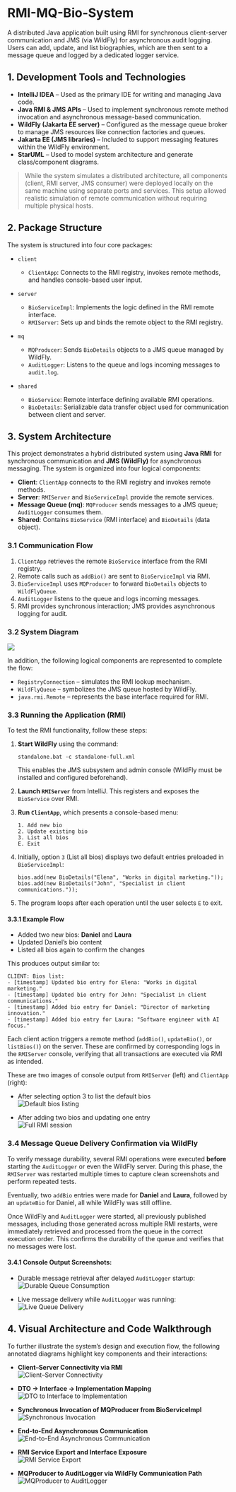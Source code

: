 # RMI-MQ-Bio-System

A distributed Java application built using RMI for synchronous client-server communication and JMS (via WildFly) for asynchronous audit logging. Users can add, update, and list biographies, which are then sent to a message queue and logged by a dedicated logger service.

## 1. Development Tools and Technologies

- **IntelliJ IDEA** – Used as the primary IDE for writing and managing Java code.
- **Java RMI & JMS APIs** – Used to implement synchronous remote method invocation and asynchronous message-based communication.
- **WildFly (Jakarta EE server)** – Configured as the message queue broker to manage JMS resources like connection factories and queues.
- **Jakarta EE (JMS libraries)** – Included to support messaging features within the WildFly environment.
- **StarUML** – Used to model system architecture and generate class/component diagrams.

> While the system simulates a distributed architecture, all components (client, RMI server, JMS consumer) were deployed locally on the same machine using separate ports and services. This setup allowed realistic simulation of remote communication without requiring multiple physical hosts.

## 2. Package Structure

The system is structured into four core packages:

- `client`
  - `ClientApp`: Connects to the RMI registry, invokes remote methods, and handles console-based user input.

- `server`
  - `BioServiceImpl`: Implements the logic defined in the RMI remote interface.
  - `RMIServer`: Sets up and binds the remote object to the RMI registry.

- `mq`
  - `MQProducer`: Sends `BioDetails` objects to a JMS queue managed by WildFly.
  - `AuditLogger`: Listens to the queue and logs incoming messages to `audit.log`.

- `shared`
  - `BioService`: Remote interface defining available RMI operations.
  - `BioDetails`: Serializable data transfer object used for communication between client and server.

## 3. System Architecture

This project demonstrates a hybrid distributed system using **Java RMI** for synchronous communication and **JMS (WildFly)** for asynchronous messaging. The system is organized into four logical components:

- **Client**: `ClientApp` connects to the RMI registry and invokes remote methods.
- **Server**: `RMIServer` and `BioServiceImpl` provide the remote services.
- **Message Queue (mq)**: `MQProducer` sends messages to a JMS queue; `AuditLogger` consumes them.
- **Shared**: Contains `BioService` (RMI interface) and `BioDetails` (data object).

### 3.1 Communication Flow

1. `ClientApp` retrieves the remote `BioService` interface from the RMI registry.
2. Remote calls such as `addBio()` are sent to `BioServiceImpl` via RMI.
3. `BioServiceImpl` uses `MQProducer` to forward `BioDetails` objects to `WildFlyQueue`.
4. `AuditLogger` listens to the queue and logs incoming messages.
5. RMI provides synchronous interaction; JMS provides asynchronous logging for audit.

### 3.2 System Diagram

![](./img/class-diagram-rmi-mq-bio.jpg)

In addition, the following logical components are represented to complete the flow:

- `RegistryConnection` – simulates the RMI lookup mechanism.
- `WildFlyQueue` – symbolizes the JMS queue hosted by WildFly.
- `java.rmi.Remote` – represents the base interface required for RMI.

### 3.3 Running the Application (RMI)

To test the RMI functionality, follow these steps:

1. **Start WildFly** using the command:

    ```  
    standalone.bat -c standalone-full.xml  
    ```  
   This enables the JMS subsystem and admin console (WildFly must be installed and configured beforehand).

2. **Launch `RMIServer`** from IntelliJ. This registers and exposes the `BioService` over RMI.

3. **Run `ClientApp`**, which presents a console-based menu:

    ```  
    1. Add new bio    
    2. Update existing bio    
    3. List all bios    
    E. Exit    
    ```  

4. Initially, option `3` (List all bios) displays two default entries preloaded in `BioServiceImpl`:

    ```text  
    bios.add(new BioDetails("Elena", "Works in digital marketing."));  
    bios.add(new BioDetails("John", "Specialist in client communications."));  
    ```  
5. The program loops after each operation until the user selects `E` to exit.

#### 3.3.1 Example Flow

- Added two new bios: **Daniel** and **Laura**
- Updated Daniel’s bio content
- Listed all bios again to confirm the changes

This produces output similar to:

```  
CLIENT: Bios list:  
- [timestamp] Updated bio entry for Elena: "Works in digital marketing."  
- [timestamp] Updated bio entry for John: "Specialist in client communications."  
- [timestamp] Added bio entry for Daniel: "Director of marketing innovation."  
- [timestamp] Added bio entry for Laura: "Software engineer with AI focus."  
```  

Each client action triggers a remote method (`addBio()`, `updateBio()`, or `listBios()`) on the server. These are confirmed by corresponding logs in the `RMIServer` console, verifying that all transactions are executed via RMI as intended.

These are two images of console output from `RMIServer` (left) and `ClientApp` (right):

- After selecting option 3 to list the default bios    
  ![Default bios listing](./img/option_3.png)

- After adding two bios and updating one entry    
  ![Full RMI session](./img/adding_two_bios_updating_one.png)

### 3.4 Message Queue Delivery Confirmation via WildFly

To verify message durability, several RMI operations were executed **before** starting the `AuditLogger` or even the WildFly server. During this phase, the `RMIServer` was restarted multiple times to capture clean screenshots and perform repeated tests.

Eventually, two `addBio` entries were made for **Daniel** and **Laura**, followed by an `updateBio` for Daniel, all while WildFly was still offline.

Once WildFly and `AuditLogger` were started, all previously published messages, including those generated across multiple RMI restarts, were immediately retrieved and processed from the queue in the correct execution order. This confirms the durability of the queue and verifies that no messages were lost.

#### 3.4.1 Console Output Screenshots:

- Durable message retrieval after delayed `AuditLogger` startup:    
  ![Durable Queue Consumption](./img/confirming_retrieval_while_offline.png)


- Live message delivery while `AuditLogger` was running:    
  ![Live Queue Delivery](./img/live_message_delivery.png)

## 4. Visual Architecture and Code Walkthrough

To further illustrate the system’s design and execution flow, the following annotated diagrams highlight key components and their interactions:

- **Client–Server Connectivity via RMI**  
  ![Client–Server Connectivity](./img/client_server_connectivity_rmi.png)

- **DTO → Interface → Implementation Mapping**  
  ![DTO to Interface to Implementation](./img/dto_to_interfece_to_implementation_mapping.png)

- **Synchronous Invocation of MQProducer from BioServiceImpl**  
  ![Synchronous Invocation](./img/synchronous_invocation_of_mqproducer.send_from_bioserviceimpl.png)

- **End-to-End Asynchronous Communication**  
  ![End-to-End Asynchronous Communication](./img/end_to_end_assynchronous_communication.png)

- **RMI Service Export and Interface Exposure**  
  ![RMI Service Export](./img/rmi_service_export_and_interface_exposure.png)

- **MQProducer to AuditLogger via WildFly Communication Path**  
  ![MQProducer to AuditLogger](./img/mqproducer_to_auditlogger_via_wildfly_communication_path.png)
